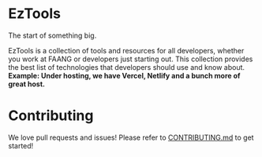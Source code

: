 # EzTools

The start of something big.

EzTools is a collection of tools and resources for all developers, whether you work at FAANG or developers just starting out. This collection provides the best list of technologies that developers should use and know about. **Example: Under hosting, we have Vercel, Netlify and a bunch more of great host.**

# Contributing

We love pull requests and issues! Please refer to [CONTRIBUTING.md](CONTRIBUTING.md) to get started!
